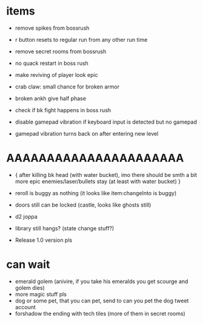 # items

* remove spikes from bossrush
* r button resets to regular run from any other run time
* remove secret rooms from bossrush
* no quack restart in boss rush

* make reviving of player look epic
* crab claw: small chance for broken armor
* broken ankh give half phase
* check if bk fight happens in boss rush
* disable gamepad vibration if keyboard input is detected but no gamepad
* gamepad vibration turns back on after entering new level

# AAAAAAAAAAAAAAAAAAAAAA

* {
 after killing bk head (with water bucket), imo there should be smth a bit more epic
 enemies/laser/bullets stay (at least with water bucket)
}

* reroll is buggy as nothing (it looks like item:changeInto is buggy)

* doors still can be locked (castle, looks like ghosts still)
* d2 joppa
* library still hangs? (state change stuff?)
* Release 1.0 version pls

# can wait

* emerald golem (anivire, if you take his emeralds you get scourge and golem dies)
* more magic stuff pls
* dog or some pet, that you can pet, send to can you pet the dog tweet account
* forshadow the ending with tech tiles (more of them in secret rooms)
